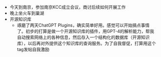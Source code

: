 - 今天到南京，参加南京KCC成立会议，商讨后续如何开展工作
- 晚上坐火车到巢湖
- 开源知识库
	- 琢磨了两天ChatGPT Plugins，确实简单好用。感觉可以开始搞点事情了。初步的打算是做一个开源知识库的插件，用GPT-4的解析能力，帮我自动搜索网络上的各种信息，然后存入一个结构化的数据库（开源知识库），以后再对外提供这个知识库的查询服务。为了自我督促，打算用这个tag发帖自我激励